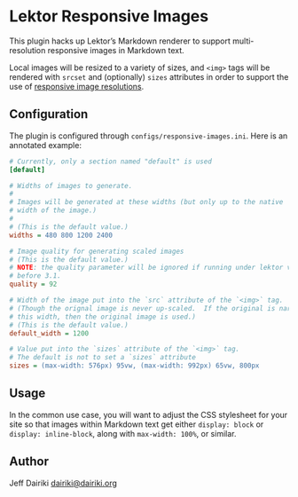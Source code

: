 # Lektor Responsive Images

This plugin hacks up Lektor’s Markdown renderer to support
multi-resolution responsive images in Markdown text.

Local images will be resized to a variety of sizes, and `<img>` tags
will be rendered with `srcset` and (optionally) `sizes` attributes in
order to support the use of [responsive image
resolutions][mdn-responsive-images].


[mdn-responsive-images]: <https://developer.mozilla.org/en-US/docs/Learn/HTML/Multimedia_and_embedding/Responsive_images>
    "MDN: Responsive Images"

## Configuration

The plugin is configured through `configs/responsive-images.ini`.
Here is an annotated example:

```ini
# Currently, only a section named "default" is used
[default]

# Widths of images to generate.
#
# Images will be generated at these widths (but only up to the native
# width of the image.)
#
# (This is the default value.)
widths = 480 800 1200 2400

# Image quality for generating scaled images
# (This is the default value.)
# NOTE: the quality parameter will be ignored if running under lektor version
# before 3.1.
quality = 92

# Width of the image put into the `src` attribute of the `<img>` tag.
# (Though the orignal image is never up-scaled.  If the original is narrower than
# this width, then the original image is used.)
# (This is the default value.)
default_width = 1200

# Value put into the `sizes` attribute of the `<img>` tag.
# The default is not to set a `sizes` attribute
sizes = (max-width: 576px) 95vw, (max-width: 992px) 65vw, 800px
```

## Usage

In the common use case, you will want to adjust the CSS stylesheet for
your site so that images within Markdown text get either `display:
block` or `display: inline-block`, along with `max-width: 100%`, or
similar.

## Author

Jeff Dairiki <dairiki@dairiki.org>










